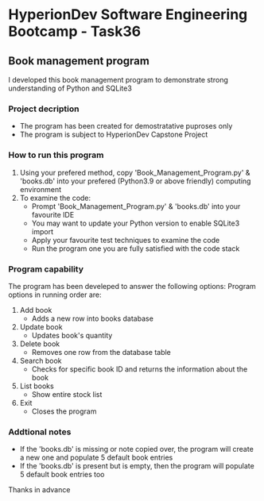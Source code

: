 # HyperionDev Software Engineering Bootcamp - Task36

## Book management program

I developed this book management program to demonstrate strong understanding of Python and SQLite3

### Project decription

* The program has been created for demostratative puproses only
* The program is subject to HyperionDev Capstone Project

### How to run this program

1. Using your prefered method, copy 'Book_Management_Program.py' & 'books.db' into your prefered (Python3.9 or above friendly) computing environment
2. To examine the code:
   - Prompt 'Book_Management_Program.py' & 'books.db' into your favourite IDE
   - You may want to update your Python version to enable SQLite3 import
   - Apply your favourite test techniques to examine the code
   - Run the program one you are fully satisfied with the code stack

### Program capability

The program has been develeped to answer the following options: 
Program options in running order are:
   1. Add book
      - Adds a new row into books database
   2. Update book
      - Updates book's quantity
   3. Delete book
      - Removes one row from the database table 
   4. Search book
      - Checks for specific book ID and returns the information about the book
   5. List books
      - Show entire stock list
   6. Exit
      - Closes the program 
    
### Addtional notes

* If the 'books.db' is missing or note copied over, the program will create a new one and populate 5 default book entries
* If the 'books.db' is present but is empty, then the program will populate 5 default book entries too 


Thanks in advance
